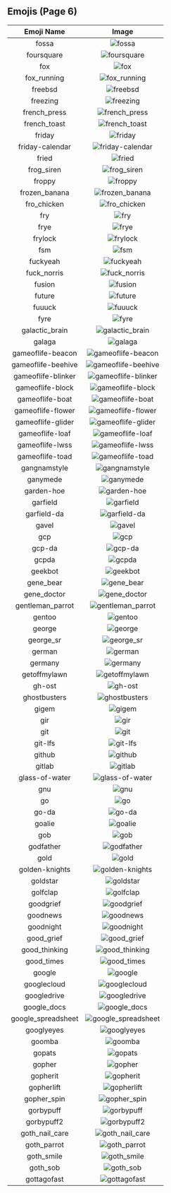 
  ## Emojis (Page 6)
  |Emoji Name|Image|
  | :-: | :-: |
  |fossa| ![fossa](/output/fossa.jpg)|
  |foursquare| ![foursquare](/output/foursquare.png)|
  |fox| ![fox](/output/fox.gif)|
  |fox_running| ![fox_running](/output/fox_running.gif)|
  |freebsd| ![freebsd](/output/freebsd.png)|
  |freezing| ![freezing](/output/freezing.png)|
  |french_press| ![french_press](/output/french_press.png)|
  |french_toast| ![french_toast](/output/french_toast.png)|
  |friday| ![friday](/output/friday.jpg)|
  |friday-calendar| ![friday-calendar](/output/friday-calendar.jpg)|
  |fried| ![fried](/output/fried.jpg)|
  |frog_siren| ![frog_siren](/output/frog_siren.gif)|
  |froppy| ![froppy](/output/froppy.png)|
  |frozen_banana| ![frozen_banana](/output/frozen_banana.png)|
  |fro_chicken| ![fro_chicken](/output/fro_chicken.png)|
  |fry| ![fry](/output/fry.png)|
  |frye| ![frye](/output/frye.jpg)|
  |frylock| ![frylock](/output/frylock.gif)|
  |fsm| ![fsm](/output/fsm.gif)|
  |fuckyeah| ![fuckyeah](/output/fuckyeah.png)|
  |fuck_norris| ![fuck_norris](/output/fuck_norris.png)|
  |fusion| ![fusion](/output/fusion)|
  |future| ![future](/output/future.png)|
  |fuuuck| ![fuuuck](/output/fuuuck.png)|
  |fyre| ![fyre](/output/fyre.png)|
  |galactic_brain| ![galactic_brain](/output/galactic_brain.png)|
  |galaga| ![galaga](/output/galaga.png)|
  |gameoflife-beacon| ![gameoflife-beacon](/output/gameoflife-beacon.gif)|
  |gameoflife-beehive| ![gameoflife-beehive](/output/gameoflife-beehive.png)|
  |gameoflife-blinker| ![gameoflife-blinker](/output/gameoflife-blinker.gif)|
  |gameoflife-block| ![gameoflife-block](/output/gameoflife-block.png)|
  |gameoflife-boat| ![gameoflife-boat](/output/gameoflife-boat.png)|
  |gameoflife-flower| ![gameoflife-flower](/output/gameoflife-flower.png)|
  |gameoflife-glider| ![gameoflife-glider](/output/gameoflife-glider.gif)|
  |gameoflife-loaf| ![gameoflife-loaf](/output/gameoflife-loaf.png)|
  |gameoflife-lwss| ![gameoflife-lwss](/output/gameoflife-lwss.gif)|
  |gameoflife-toad| ![gameoflife-toad](/output/gameoflife-toad.gif)|
  |gangnamstyle| ![gangnamstyle](/output/gangnamstyle.gif)|
  |ganymede| ![ganymede](/output/ganymede.png)|
  |garden-hoe| ![garden-hoe](/output/garden-hoe.jpg)|
  |garfield| ![garfield](/output/garfield)|
  |garfield-da| ![garfield-da](/output/garfield-da)|
  |gavel| ![gavel](/output/gavel.png)|
  |gcp| ![gcp](/output/gcp.png)|
  |gcp-da| ![gcp-da](/output/gcp-da)|
  |gcpda| ![gcpda](/output/gcpda.png)|
  |geekbot| ![geekbot](/output/geekbot.png)|
  |gene_bear| ![gene_bear](/output/gene_bear.png)|
  |gene_doctor| ![gene_doctor](/output/gene_doctor.png)|
  |gentleman_parrot| ![gentleman_parrot](/output/gentleman_parrot.gif)|
  |gentoo| ![gentoo](/output/gentoo.png)|
  |george| ![george](/output/george.jpg)|
  |george_sr| ![george_sr](/output/george_sr.png)|
  |german| ![german](/output/german.png)|
  |germany| ![germany](/output/germany)|
  |getoffmylawn| ![getoffmylawn](/output/getoffmylawn.jpg)|
  |gh-ost| ![gh-ost](/output/gh-ost.png)|
  |ghostbusters| ![ghostbusters](/output/ghostbusters.png)|
  |gigem| ![gigem](/output/gigem.png)|
  |gir| ![gir](/output/gir.gif)|
  |git| ![git](/output/git)|
  |git-lfs| ![git-lfs](/output/git-lfs.png)|
  |github| ![github](/output/github.png)|
  |gitlab| ![gitlab](/output/gitlab.png)|
  |glass-of-water| ![glass-of-water](/output/glass-of-water.png)|
  |gnu| ![gnu](/output/gnu.png)|
  |go| ![go](/output/go)|
  |go-da| ![go-da](/output/go-da.png)|
  |goalie| ![goalie](/output/goalie.png)|
  |gob| ![gob](/output/gob.jpg)|
  |godfather| ![godfather](/output/godfather.png)|
  |gold| ![gold](/output/gold.jpg)|
  |golden-knights| ![golden-knights](/output/golden-knights.png)|
  |goldstar| ![goldstar](/output/goldstar.png)|
  |golfclap| ![golfclap](/output/golfclap.gif)|
  |goodgrief| ![goodgrief](/output/goodgrief.png)|
  |goodnews| ![goodnews](/output/goodnews.png)|
  |goodnight| ![goodnight](/output/goodnight)|
  |good_grief| ![good_grief](/output/good_grief.png)|
  |good_thinking| ![good_thinking](/output/good_thinking.png)|
  |good_times| ![good_times](/output/good_times.png)|
  |google| ![google](/output/google.png)|
  |googlecloud| ![googlecloud](/output/googlecloud.png)|
  |googledrive| ![googledrive](/output/googledrive.png)|
  |google_docs| ![google_docs](/output/google_docs.png)|
  |google_spreadsheet| ![google_spreadsheet](/output/google_spreadsheet.png)|
  |googlyeyes| ![googlyeyes](/output/googlyeyes.gif)|
  |goomba| ![goomba](/output/goomba.gif)|
  |gopats| ![gopats](/output/gopats.png)|
  |gopher| ![gopher](/output/gopher.png)|
  |gopherit| ![gopherit](/output/gopherit.gif)|
  |gopherlift| ![gopherlift](/output/gopherlift.gif)|
  |gopher_spin| ![gopher_spin](/output/gopher_spin.gif)|
  |gorbypuff| ![gorbypuff](/output/gorbypuff.png)|
  |gorbypuff2| ![gorbypuff2](/output/gorbypuff2.png)|
  |goth_nail_care| ![goth_nail_care](/output/goth_nail_care.jpg)|
  |goth_parrot| ![goth_parrot](/output/goth_parrot.gif)|
  |goth_smile| ![goth_smile](/output/goth_smile.png)|
  |goth_sob| ![goth_sob](/output/goth_sob.jpg)|
  |gottagofast| ![gottagofast](/output/gottagofast)|
  